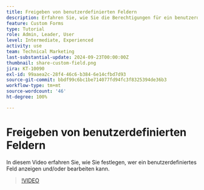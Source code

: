 ```yaml
---
title: Freigeben von benutzerdefinierten Feldern
description: Erfahren Sie, wie Sie die Berechtigungen für ein benutzerdefiniertes Feld anpassen können, um zu festzulegen, ob Benutzende das benutzerdefinierte Feld verwalten oder nur anzeigen können.
feature: Custom Forms
type: Tutorial
role: Admin, Leader, User
level: Intermediate, Experienced
activity: use
team: Technical Marketing
last-substantial-update: 2024-09-23T00:00:00Z
thumbnail: share-custom-field.png
jira: KT-10090
exl-id: 99aaea2c-28f4-46c6-b384-6e14cfbd7d93
source-git-commit: bbdf99c6bc1be714077fd94fc3f8325394de36b3
workflow-type: tm+mt
source-wordcount: '46'
ht-degree: 100%

---
```


# Freigeben von benutzerdefinierten Feldern


In diesem Video erfahren Sie, wie Sie festlegen, wer ein benutzerdefiniertes Feld anzeigen und/oder bearbeiten kann.

>[!VIDEO](https://video.tv.adobe.com/v/3432949/?quality=12&learn=on&enablevpops=1)

